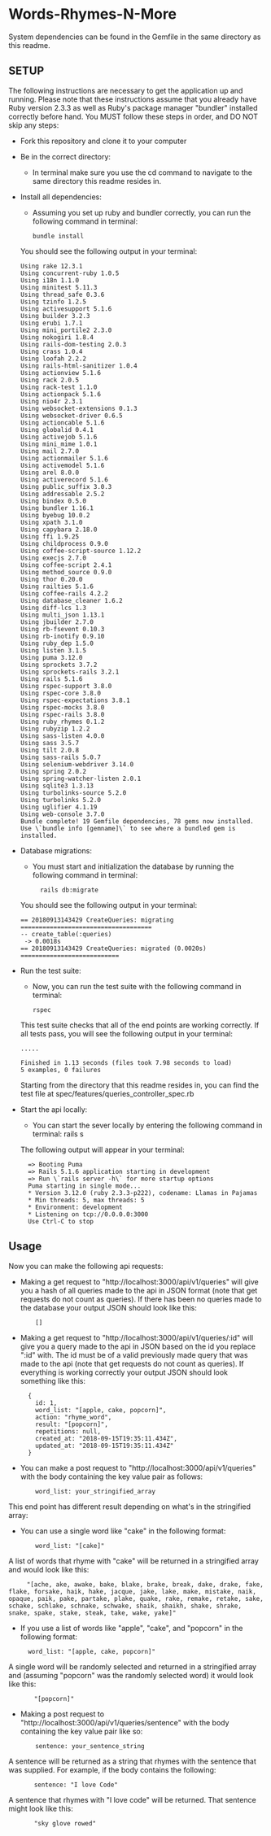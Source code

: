 # Words-Rhymes-N-More


System dependencies can be found in the Gemfile in the same directory as this readme.

SETUP
---------------------

The following instructions are necessary to get the application up and running.
Please note that these instructions assume that you already have Ruby version 2.3.3 as well as Ruby's package manager "bundler" installed correctly before hand.
You MUST follow these steps in order, and DO NOT skip any steps:

* Fork this repository and clone it to your computer

* Be in the correct directory:
  * In terminal make sure you use the cd command to navigate to the same directory this readme resides in.

* Install all dependencies:
  * Assuming you set up ruby and bundler correctly, you can run the following command in terminal:

        bundle install

  You should see the following output in your terminal:

      Using rake 12.3.1
      Using concurrent-ruby 1.0.5
      Using i18n 1.1.0
      Using minitest 5.11.3
      Using thread_safe 0.3.6
      Using tzinfo 1.2.5
      Using activesupport 5.1.6
      Using builder 3.2.3
      Using erubi 1.7.1
      Using mini_portile2 2.3.0
      Using nokogiri 1.8.4
      Using rails-dom-testing 2.0.3
      Using crass 1.0.4
      Using loofah 2.2.2
      Using rails-html-sanitizer 1.0.4
      Using actionview 5.1.6
      Using rack 2.0.5
      Using rack-test 1.1.0
      Using actionpack 5.1.6
      Using nio4r 2.3.1
      Using websocket-extensions 0.1.3
      Using websocket-driver 0.6.5
      Using actioncable 5.1.6
      Using globalid 0.4.1
      Using activejob 5.1.6
      Using mini_mime 1.0.1
      Using mail 2.7.0
      Using actionmailer 5.1.6
      Using activemodel 5.1.6
      Using arel 8.0.0
      Using activerecord 5.1.6
      Using public_suffix 3.0.3
      Using addressable 2.5.2
      Using bindex 0.5.0
      Using bundler 1.16.1
      Using byebug 10.0.2
      Using xpath 3.1.0
      Using capybara 2.18.0
      Using ffi 1.9.25
      Using childprocess 0.9.0
      Using coffee-script-source 1.12.2
      Using execjs 2.7.0
      Using coffee-script 2.4.1
      Using method_source 0.9.0
      Using thor 0.20.0
      Using railties 5.1.6
      Using coffee-rails 4.2.2
      Using database_cleaner 1.6.2
      Using diff-lcs 1.3
      Using multi_json 1.13.1
      Using jbuilder 2.7.0
      Using rb-fsevent 0.10.3
      Using rb-inotify 0.9.10
      Using ruby_dep 1.5.0
      Using listen 3.1.5
      Using puma 3.12.0
      Using sprockets 3.7.2
      Using sprockets-rails 3.2.1
      Using rails 5.1.6
      Using rspec-support 3.8.0
      Using rspec-core 3.8.0
      Using rspec-expectations 3.8.1
      Using rspec-mocks 3.8.0
      Using rspec-rails 3.8.0
      Using ruby_rhymes 0.1.2
      Using rubyzip 1.2.2
      Using sass-listen 4.0.0
      Using sass 3.5.7
      Using tilt 2.0.8
      Using sass-rails 5.0.7
      Using selenium-webdriver 3.14.0
      Using spring 2.0.2
      Using spring-watcher-listen 2.0.1
      Using sqlite3 1.3.13
      Using turbolinks-source 5.2.0
      Using turbolinks 5.2.0
      Using uglifier 4.1.19
      Using web-console 3.7.0
      Bundle complete! 19 Gemfile dependencies, 78 gems now installed.
      Use \`bundle info [gemname]\` to see where a bundled gem is installed.

* Database migrations:
  * You must start and initialization the database by running the following command in terminal:

          rails db:migrate

  You should see the following output in your terminal:

      == 20180913143429 CreateQueries: migrating ====================================
      -- create_table(:queries)
       -> 0.0018s
      == 20180913143429 CreateQueries: migrated (0.0020s) ===========================

* Run the test suite:
  * Now, you can run the test suite with the following command in terminal:

        rspec

  This test suite checks that all of the end points are working correctly. If all tests pass, you will see the following output in your terminal:

      .....

      Finished in 1.13 seconds (files took 7.98 seconds to load)
      5 examples, 0 failures
      
  Starting from the directory that this readme resides in, you can find the test file at spec/features/queries_controller_spec.rb

* Start the api locally:
  * You can start the sever locally by entering the following command in terminal:
  rails s

  The following output will appear in your terminal:

        => Booting Puma
        => Rails 5.1.6 application starting in development
        => Run \`rails server -h\` for more startup options
        Puma starting in single mode...
        * Version 3.12.0 (ruby 2.3.3-p222), codename: Llamas in Pajamas
        * Min threads: 5, max threads: 5
        * Environment: development
        * Listening on tcp://0.0.0.0:3000
        Use Ctrl-C to stop


Usage
---------------------

Now you can make the following api requests:

* Making a get request to "http://localhost:3000/api/v1/queries" will give you a hash of all queries made to the api in JSON format (note that get requests do not count as queries). If there has been no queries made to the database your output JSON should look like this:

          []


* Making a get request to "http://localhost:3000/api/v1/queries/:id" will give you a query made to the api in JSON based on the id you replace ":id" with. The id must be of a valid previously made query that was made to the api (note that get requests do not count as queries). If everything is working correctly your output JSON should look something like this:

        {
          id: 1,
          word_list: "[apple, cake, popcorn]",
          action: "rhyme_word",
          result: "[popcorn]",
          repetitions: null,
          created_at: "2018-09-15T19:35:11.434Z",
          updated_at: "2018-09-15T19:35:11.434Z"
        }


* You can make a post request to "http://localhost:3000/api/v1/queries" with the body containing the key value pair as follows:

          word_list: your_stringified_array

This end point has different result depending on what's in the stringified array:
 * You can use a single word like "cake" in the following format:

           word_list: "[cake]"

 A list of words that rhyme with "cake" will be returned in a stringified array and would look like this:

         "[ache, ake, awake, bake, blake, brake, break, dake, drake, fake, flake, forsake, haik, hake, jacque, jake, lake, make, mistake, naik, opaque, paik, pake, partake, plake, quake, rake, remake, retake, sake, schake, schlake, schnake, schwake, shaik, shaikh, shake, shrake, snake, spake, stake, steak, take, wake, yake]"

 * If you use a list of words like "apple", "cake", and "popcorn" in the following format:

         word_list: "[apple, cake, popcorn]"

 A single word will be randomly selected and returned in a stringified array and (assuming "popcorn" was the randomly selected word) it would look like this:

           "[popcorn]"


 * Making a post request to "http://localhost:3000/api/v1/queries/sentence" with the body containing the key value pair like so:

           sentence: your_sentence_string

 A sentence will be returned as a string that rhymes with the sentence that was supplied. For example, if the body contains the following:

           sentence: "I love Code"

 A sentence that rhymes with "I love code" will be returned. That sentence might look like this:

           "sky glove rowed"
